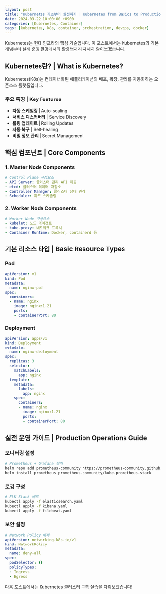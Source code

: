```yaml
---
layout: post
title: "Kubernetes 기초부터 실전까지 | Kubernetes from Basics to Production"
date: 2024-03-22 10:00:00 +0900
categories: [Kubernetes, Container]
tags: [kubernetes, k8s, container, orchestration, devops, docker]
---
```


Kubernetes는 현대 인프라의 핵심 기술입니다. 이 포스트에서는 Kubernetes의 기본 개념부터 실제 운영 환경에서의 활용법까지 자세히 알아보겠습니다.

## Kubernetes란? | What is Kubernetes?

Kubernetes(K8s)는 컨테이너화된 애플리케이션의 배포, 확장, 관리를 자동화하는 오픈소스 플랫폼입니다.

### 주요 특징 | Key Features
- **자동 스케일링** | Auto-scaling
- **서비스 디스커버리** | Service Discovery  
- **롤링 업데이트** | Rolling Updates
- **자동 복구** | Self-healing
- **비밀 정보 관리** | Secret Management

## 핵심 컴포넌트 | Core Components

### 1. Master Node Components
```yaml
# Control Plane 구성요소
- API Server: 클러스터 관리 API 제공
- etcd: 클러스터 데이터 저장소
- Controller Manager: 클러스터 상태 관리
- Scheduler: 파드 스케줄링
```

### 2. Worker Node Components
```yaml
# Worker Node 구성요소
- kubelet: 노드 에이전트
- kube-proxy: 네트워크 프록시
- Container Runtime: Docker, containerd 등
```

## 기본 리소스 타입 | Basic Resource Types

### Pod
```yaml
apiVersion: v1
kind: Pod
metadata:
  name: nginx-pod
spec:
  containers:
  - name: nginx
    image: nginx:1.21
    ports:
    - containerPort: 80
```

### Deployment
```yaml
apiVersion: apps/v1
kind: Deployment
metadata:
  name: nginx-deployment
spec:
  replicas: 3
  selector:
    matchLabels:
      app: nginx
  template:
    metadata:
      labels:
        app: nginx
    spec:
      containers:
      - name: nginx
        image: nginx:1.21
        ports:
        - containerPort: 80
```

## 실전 운영 가이드 | Production Operations Guide

### 모니터링 설정
```bash
# Prometheus + Grafana 설치
helm repo add prometheus-community https://prometheus-community.github.io/helm-charts
helm install prometheus prometheus-community/kube-prometheus-stack
```

### 로깅 구성
```bash
# ELK Stack 배포
kubectl apply -f elasticsearch.yaml
kubectl apply -f kibana.yaml
kubectl apply -f filebeat.yaml
```

### 보안 설정
```yaml
# Network Policy 예제
apiVersion: networking.k8s.io/v1
kind: NetworkPolicy
metadata:
  name: deny-all
spec:
  podSelector: {}
  policyTypes:
  - Ingress
  - Egress
```

다음 포스트에서는 Kubernetes 클러스터 구축 실습을 다뤄보겠습니다!